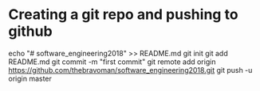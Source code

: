 # Creating a git repo and pushing to github

echo "# software_engineering2018" >> README.md
git init
git add README.md
git commit -m "first commit"
git remote add origin https://github.com/thebravoman/software_engineering2018.git
git push -u origin master

